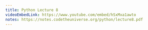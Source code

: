 ```yaml
---
title: Python Lecture 8
videoEmbedLink: https://www.youtube.com/embed/hSxMxa1awto
notes: https://notes.codetheuniverse.org/python/lecture8.pdf
---
```

